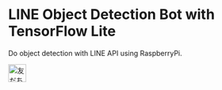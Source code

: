 # LINE Object Detection Bot with TensorFlow Lite
Do object detection with LINE API using RaspberryPi. 

<a href="https://lin.ee/4jCr2qoEm"><img src="https://scdn.line-apps.com/n/line_add_friends/btn/ja.png" alt="友だち追加" height="36" border="0"></a>
